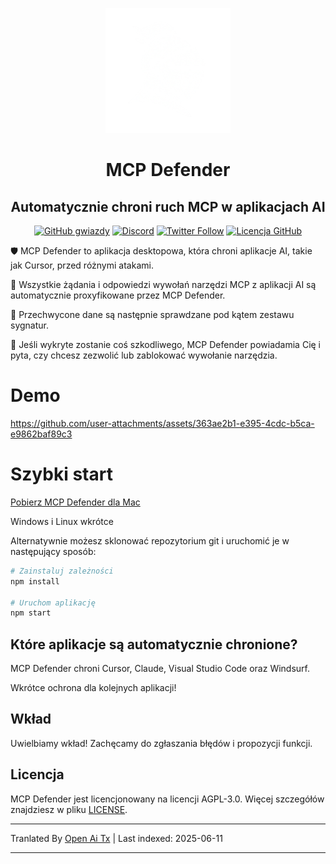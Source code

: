<p align="center">
  <picture>
    <source media="(prefers-color-scheme: dark)" srcset="https://raw.githubusercontent.com/MCP-Defender/MCP-Defender/main/src/assets/white_knight_icon.png">
    <source media="(prefers-color-scheme: light)" srcset="https://raw.githubusercontent.com/MCP-Defender/MCP-Defender/main/src/assets/black_knight_icon.png">
    <img alt="Pokazuje czarnego rycerza w trybie jasnym i białego rycerza w trybie ciemnym." src="https://raw.githubusercontent.com/MCP-Defender/MCP-Defender/main/src/assets/white_knight_icon.png" width="200" height="200">
  </picture>
</p>

<h1 align="center">MCP Defender</h1>
<h2 align="center">Automatycznie chroni ruch MCP w aplikacjach AI</h2>

<p align="center">
  <a href="https://github.com/MCP-Defender/MCP-Defender"><img src="https://img.shields.io/github/stars/MCP-Defender/MCP-Defender?style=social" alt="GitHub gwiazdy"></a>
  <a href="https://discord.gg/SETfUs7dbB"><img src="https://img.shields.io/discord/1376849284884074526?color=7289DA&label=Discord&logo=discord&logoColor=white" alt="Discord"></a>
  <a href="https://x.com/mcp_defender"><img src="https://img.shields.io/twitter/follow/mcp_defender?style=social" alt="Twitter Follow"></a>
  <a href="LICENSE"><img src="https://img.shields.io/github/license/MCP-Defender/MCP-Defender" alt="Licencja GitHub"></a>
</p>



🛡️  MCP Defender to aplikacja desktopowa, która chroni aplikacje AI, takie jak Cursor, przed różnymi atakami.

🚦 Wszystkie żądania i odpowiedzi wywołań narzędzi MCP z aplikacji AI są automatycznie proxyfikowane przez MCP Defender.

🔎  Przechwycone dane są następnie sprawdzane pod kątem zestawu sygnatur.

🔐  Jeśli wykryte zostanie coś szkodliwego, MCP Defender powiadamia Cię i pyta, czy chcesz zezwolić lub zablokować wywołanie narzędzia.

# Demo
https://github.com/user-attachments/assets/363ae2b1-e395-4cdc-b5ca-e9862baf89c3



# Szybki start

[Pobierz MCP Defender dla Mac](https://github.com/MCP-Defender/MCP-Defender/releases/latest)

Windows i Linux wkrótce

Alternatywnie możesz sklonować repozytorium git i uruchomić je w następujący sposób:

```bash
# Zainstaluj zależności
npm install

# Uruchom aplikację
npm start
```

## Które aplikacje są automatycznie chronione?

MCP Defender chroni Cursor, Claude, Visual Studio Code oraz Windsurf.

Wkrótce ochrona dla kolejnych aplikacji!

## Wkład

Uwielbiamy wkład! Zachęcamy do zgłaszania błędów i propozycji funkcji.

## Licencja

MCP Defender jest licencjonowany na licencji AGPL-3.0. Więcej szczegółów znajdziesz w pliku [LICENSE](LICENSE).


---


Tranlated By [Open Ai Tx](https://github.com/OpenAiTx/OpenAiTx) | Last indexed: 2025-06-11


---